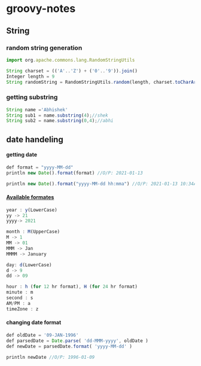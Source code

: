 # groovy-notes

## String
### random string generation
```js
import org.apache.commons.lang.RandomStringUtils

String charset = (('A'..'Z') + ('0'..'9')).join()
Integer length = 9
String randomString = RandomStringUtils.random(length, charset.toCharArray())
```
### getting substring
```js
String name ='Abhishek'
String sub1 = name.substring(4);//shek
String sub2 = name.substring(0,4);//abhi
```

## date handeling

#### getting date
```js
def format = "yyyy-MM-dd"
println new Date().format(format) //O/P: 2021-01-13

println new Date().format("yyyy-MM-dd hh:mma") //O/P: 2021-01-13 10:34AM
```
#### [Available formates](https://rmr.fandom.com/wiki/Groovy_Date_Parsing_and_Formatting)
```js
year : y(LowerCase) 
yy -> 21
yyyy-> 2021

month : M(UpperCase)
M -> 1
MM -> 01
MMM -> Jan
MMMM -> January

day: d(LowerCase) 
d -> 9
dd -> 09

hour : h (for 12 hr format), H (for 24 hr format)
minute : m
second : s 
AM/PM : a 
timeZone : z

```

#### changing date format
```js
def oldDate = '09-JAN-1996'
def parsedDate = Date.parse( 'dd-MMM-yyyy', oldDate )
def newDate = parsedDate.format( 'yyyy-MM-dd' )

println newDate //O/P: 1996-01-09
```
